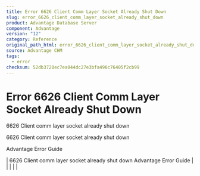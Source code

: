 ```yaml
---
title: Error 6626 Client Comm Layer Socket Already Shut Down
slug: error_6626_client_comm_layer_socket_already_shut_down
product: Advantage Database Server
component: Advantage
version: "12"
category: Reference
original_path_html: error_6626_client_comm_layer_socket_already_shut_down.htm
source: Advantage CHM
tags:
  - error
checksum: 52db3720ec7ea044dc27e3bfa496c76405f2cb99
---
```


# Error 6626 Client Comm Layer Socket Already Shut Down

6626 Client comm layer socket already shut down

6626 Client comm layer socket already shut down

Advantage Error Guide

| 6626 Client comm layer socket already shut down  Advantage Error Guide |  |  |  |  |
